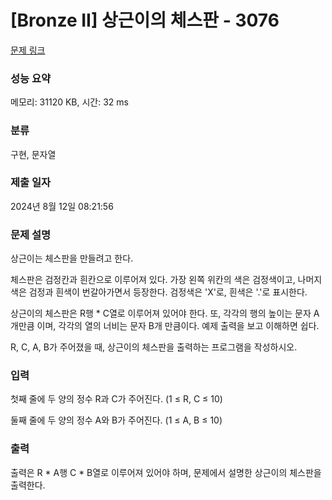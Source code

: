 # [Bronze II] 상근이의 체스판 - 3076 

[문제 링크](https://www.acmicpc.net/problem/3076) 

### 성능 요약

메모리: 31120 KB, 시간: 32 ms

### 분류

구현, 문자열

### 제출 일자

2024년 8월 12일 08:21:56

### 문제 설명

<p>상근이는 체스판을 만들려고 한다.</p>

<p>체스판은 검정칸과 흰칸으로 이루어져 있다. 가장 왼쪽 위칸의 색은 검정색이고, 나머지 색은 검정과 흰색이 번갈아가면서 등장한다. 검정색은 'X'로, 흰색은 '.'로 표시한다.</p>

<p>상근이의 체스판은 R행 * C열로 이루어져 있어야 한다. 또, 각각의 행의 높이는 문자 A개만큼 이며, 각각의 열의 너비는 문자 B개 만큼이다. 예제 출력을 보고 이해하면 쉽다.</p>

<p>R, C, A, B가 주어졌을 때, 상근이의 체스판을 출력하는 프로그램을 작성하시오.</p>

### 입력 

 <p>첫째 줄에 두 양의 정수 R과 C가 주어진다. (1 ≤ R, C ≤ 10)</p>

<p>둘째 줄에 두 양의 정수 A와 B가 주어진다. (1 ≤ A, B ≤ 10)</p>

### 출력 

 <p>출력은 R * A행 C * B열로 이루어져 있어야 하며, 문제에서 설명한 상근이의 체스판을 출력한다.</p>

